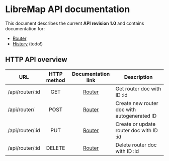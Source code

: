 # LibreMap API documentation

This document describes the current **API revision 1.0** and contains documentation for:
* [Router](doc-api-router.md)
* [History](#history) (todo!)

## HTTP API overview

| URL                  | HTTP method | Documentation link             | Description  | 
| -------------------- |:-----------:|:------------------------------:| ------------ |
| /api/router/:id      | GET         | [Router](doc-api-router.md)    | Get router doc with ID :id |
| /api/router/         | POST        | [Router](doc-api-router.md)    | Create new router doc with autogenerated ID |
| /api/router/:id      | PUT         | [Router](doc-api-router.md)    | Create or update router doc with ID :id |
| /api/router/:id      | DELETE      | [Router](doc-api-router.md)    | Delete router doc with ID :id |


